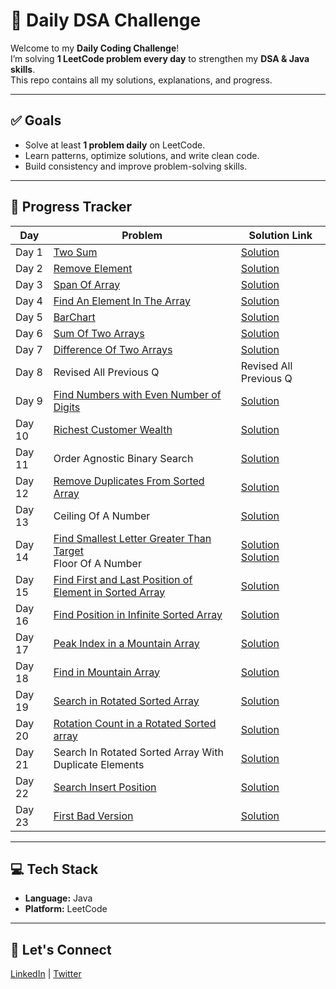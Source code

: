 # 🚀 Daily DSA Challenge

Welcome to my **Daily Coding Challenge**!  
I’m solving **1 LeetCode problem every day** to strengthen my **DSA & Java skills**.  
This repo contains all my solutions, explanations, and progress.

---

## ✅ Goals
- Solve at least **1 problem daily** on LeetCode.
- Learn patterns, optimize solutions, and write clean code.
- Build consistency and improve problem-solving skills.

---

## 📅 Progress Tracker

| Day   | Problem                                                                                  | Solution Link                                                                                      |
|-------|------------------------------------------------------------------------------------------|---------------------------------------------------------------------------------------------------|
| Day 1 | [Two Sum](https://leetcode.com/problems/two-sum/)                                        | [Solution](https://github.com/PriyabrataRoy/LeetCode-Problems/blob/main/Arrays/TwoSum.java)       |
| Day 2 | [Remove Element](https://leetcode.com/problems/remove-element/)                          | [Solution](https://github.com/PriyabrataRoy/LeetCode-Problems/blob/main/Arrays/RemoveElement.java)|
| Day 3 | [Span Of Array](https://youtu.be/8erugyv3WDA?si=UT1yyqQUL1gdURJ0)                        | [Solution](https://github.com/PriyabrataRoy/LeetCode-Problems/blob/main/Arrays/SpanOfArray.java)  |
| Day 4 | [Find An Element In The Array](https://youtu.be/awuSQW2F0AM?si=wjRKJfWEzZSDFCoz)          | [Solution](https://github.com/PriyabrataRoy/LeetCode-Problems/blob/main/Arrays/FindElementInArray.java)|
| Day 5 | [BarChart](https://youtu.be/85gIj4eBdBA?si=GKISVpse5eXYivZj)                             | [Solution](https://github.com/PriyabrataRoy/LeetCode-Problems/blob/main/Arrays/BarChart.java)     |
| Day 6 | [Sum Of Two Arrays](https://youtu.be/aSb29e8OoZs?si=CiOuj2Yf8V0d88SM)                    | [Solution](https://github.com/PriyabrataRoy/LeetCode-Problems/blob/main/Arrays/SumOfTwoArrays.java)|
| Day 7 | [Difference Of Two Arrays](https://youtu.be/LQom9iFG1F0?si=2jS2mTwjOmRqa6Ci)             | [Solution](https://github.com/PriyabrataRoy/LeetCode-Problems/blob/main/Arrays/DifferenceOfTwoArrays.java) |
| Day 8 | Revised All Previous Q                                                                   | Revised All Previous Q                                                                             |
| Day 9 | [Find Numbers with Even Number of Digits](https://leetcode.com/problems/find-numbers-with-even-number-of-digits) | [Solution](https://github.com/PriyabrataRoy/LeetCode-Problems/blob/main/Arrays/Find_Numbers_With_Even_NumberOfDigits.java) |
| Day 10| [Richest Customer Wealth](https://leetcode.com/problems/richest-customer-wealth/description) | [Solution](https://github.com/PriyabrataRoy/LeetCode-Problems/blob/main/Arrays/Richest_Customer_Wealth.java) |
| Day 11| Order Agnostic Binary Search                                                             | [Solution](https://github.com/PriyabrataRoy/LeetCode-Problems/blob/main/Arrays/OrderAgnosticBinarySearch.java) |
| Day 12| [Remove Duplicates From Sorted Array](https://leetcode.com/problems/remove-duplicates-from-sorted-array) | [Solution](https://github.com/PriyabrataRoy/LeetCode-Problems/blob/main/Arrays/RemoveDuplicatesfromSortedArray.java) |
| Day 13| Ceiling Of A Number                                                                      | [Solution](https://github.com/PriyabrataRoy/LeetCode-Problems/blob/main/Arrays/CellingOfANumber.java) |
| Day 14| [Find Smallest Letter Greater Than Target](https://leetcode.com/problems/find-smallest-letter-greater-than-target/description) <br> Floor Of A Number | [Solution](https://github.com/PriyabrataRoy/LeetCode-Problems/blob/main/Arrays/Find_Smallest_Letter_Greater_Than_target.java) <br> [Solution](https://github.com/PriyabrataRoy/LeetCode-Problems/blob/main/Arrays/FloorOfANumber.java) |
| Day 15 | [Find First and Last Position of Element in Sorted Array](https://leetcode.com/problems/find-first-and-last-position-of-element-in-sorted-array/description) | [Solution](https://github.com/PriyabrataRoy/LeetCode-Problems/blob/main/Arrays/Find_First_And_Last_Position_Of_Element_In_Sorted_Array.java) |
| Day 16 | [Find Position in Infinite Sorted Array](https://www.geeksforgeeks.org/dsa/find-position-element-sorted-array-infinite-numbers/) | [Solution](https://github.com/PriyabrataRoy/LeetCode-Problems/blob/main/Arrays/Finding_No_On_Infinite_Array.java) |
| Day 17 | [Peak Index in a Mountain Array](https://leetcode.com/problems/peak-index-in-a-mountain-array/) | [Solution](https://github.com/PriyabrataRoy/LeetCode-Problems/blob/main/Arrays/Peak_Index_in_Mountain_Array.java) |
| Day 18 | [ Find in Mountain Array](https://leetcode.com/problems/find-in-mountain-array/description) | [Solution](https://github.com/PriyabrataRoy/LeetCode-Problems/blob/main/Arrays/FindInMountainArray.java) |
| Day 19 | [Search in Rotated Sorted Array](https://leetcode.com/problems/search-in-rotated-sorted-array/) | [Solution](https://github.com/PriyabrataRoy/LeetCode-Problems/blob/main/Arrays/Search_In_Rotated_Sorted_Array.java) |
| Day 20 | [Rotation Count in a Rotated Sorted array](https://www.geeksforgeeks.org/dsa/find-rotation-count-rotated-sorted-array/) | [Solution](https://github.com/PriyabrataRoy/LeetCode-Problems/blob/main/Arrays/Rotation_Count_in_a_Rotated_Sorted_Array.java) |
| Day 21 | Search In Rotated Sorted Array With Duplicate Elements | [Solution](https://github.com/PriyabrataRoy/LeetCode-Problems/blob/main/Arrays/Search_In_Rotated_Sorted_Array_With_Duplicate_Elements.java) |
| Day 22 | [Search Insert Position](https://leetcode.com/problems/search-insert-position/description/) | [Solution](https://github.com/PriyabrataRoy/LeetCode-Problems/blob/main/Arrays/Search_Insert_Position.java) |
| Day 23 | [First Bad Version](https://leetcode.com/problems/first-bad-version/description/) | [Solution](https://github.com/PriyabrataRoy/LeetCode-Problems/blob/main/Arrays/First_Bad_Version.java) |
                  
---

## 💻 Tech Stack
- **Language:** Java
- **Platform:** LeetCode

---

## 🌟 Let's Connect
[LinkedIn](https://www.linkedin.com/in/priyabrata-roy-947ba3304/) | [Twitter](https://x.com/Priyo8298966333)
